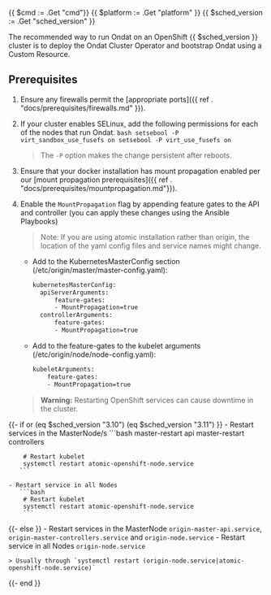 {{ $cmd := .Get "cmd"}}
{{ $platform := .Get "platform" }}
{{ $sched_version := .Get "sched_version" }}

The recommended way to run Ondat on an OpenShift {{ $sched_version }}
cluster is to deploy the Ondat Cluster Operator and bootstrap Ondat
using a Custom Resource.

## Prerequisites

1. Ensure any firewalls permit the [appropriate ports]({{ ref . "docs/prerequisites/firewalls.md" }}).

1. If your cluster enables SELinux, add the following permissions for each of
   the nodes that run Ondat.
        ```bash
        setsebool -P virt_sandbox_use_fusefs on
        setsebool -P virt_use_fusefs on
        ```

    >The `-P` option makes the change persistent after reboots.

1. Ensure that your docker installation has mount propagation enabled per our
   [mount propagation prerequisites]({{ ref . "docs/prerequisites/mountpropagation.md"}}).

1. Enable the `MountPropagation` flag by appending feature gates to the API and
   controller (you can apply these changes using the Ansible Playbooks)

    > Note: If you are using atomic installation rather than origin, the location of
    > the yaml config files and service names might change.

    - Add to the KubernetesMasterConfig section (/etc/origin/master/master-config.yaml):

        ```bash
        kubernetesMasterConfig:
          apiServerArguments:
              feature-gates:
              - MountPropagation=true
          controllerArguments:
              feature-gates:
              - MountPropagation=true
        ```

    - Add to the feature-gates to the kubelet arguments (/etc/origin/node/node-config.yaml):

        ```bash
        kubeletArguments:
            feature-gates:
            - MountPropagation=true
        ```

    >  **Warning:** Restarting OpenShift services can cause downtime in the cluster.

{{- if or (eq $sched_version "3.10") (eq $sched_version "3.11") }}
    - Restart services in the MasterNode/s
        ```bash
        master-restart api
        master-restart controllers

        # Restart kubelet
        systemctl restart atomic-openshift-node.service
       ```

    - Restart service in all Nodes 
       ```bash
        # Restart kubelet
        systemctl restart atomic-openshift-node.service
        ```
{{- else }}
    - Restart services in the MasterNode `origin-master-api.service`,
      `origin-master-controllers.service` and `origin-node.service`
    - Restart service in all Nodes `origin-node.service`

    > Usually through `systemctl restart (origin-node.service|atomic-openshift-node.service)`
{{- end }}

&nbsp;
